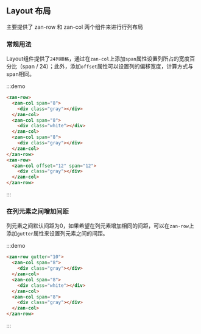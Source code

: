 <style>
@component-namespace demo {
  @b layout {
    .zan-row {
      padding: 0 20px;
    }
    .zan-col {
      margin-bottom: 10px;
    }
  }
}

.gray {
    height: 30px;
    background: #666;
}
.white {
    height: 30px;
    background: #fff;
}
</style>

## Layout 布局
主要提供了 zan-row 和 zan-col 两个组件来进行行列布局

### 常规用法
Layout组件提供了`24列栅格`，通过在`zan-col`上添加`span`属性设置列所占的宽度百分比（span / 24）；此外，添加`offset`属性可以设置列的偏移宽度，计算方式与span相同。

:::demo
```html
<zan-row>
  <zan-col span="8">
    <div class="gray"></div>
  </zan-col>
  <zan-col span="8">
    <div class="white"></div>
  </zan-col>
  <zan-col span="8">
    <div class="gray"></div>
  </zan-col>
</zan-row>
<zan-row>
  <zan-col offset="12" span="12">
    <div class="gray"></div>
  </zan-col>
</zan-row>
```
:::

### 在列元素之间增加间距
列元素之间默认间距为0，如果希望在列元素增加相同的间距，可以在`zan-row`上添加`gutter`属性来设置列元素之间的间距。

:::demo
```html
<zan-row gutter="10">
  <zan-col span="8">
    <div class="gray"></div>
  </zan-col>
  <zan-col span="8">
    <div class="white"></div>
  </zan-col>
  <zan-col span="8">
    <div class="gray"></div>
  </zan-col>
</zan-row>
```
:::
